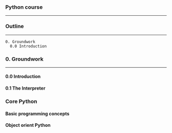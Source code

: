 ### Python course
---

### Outline
---
```
0. Groundwork
  0.0 Introduction
```
### 0. Groundwork
---
#### 0.0 Introduction
#### 0.1 The Interpreter
### Core Python
#### Basic programming concepts
#### Object orient Python
